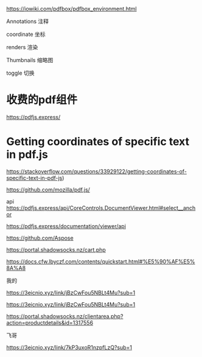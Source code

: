https://iowiki.com/pdfbox/pdfbox_environment.html

Annotations 注释

coordinate 坐标

renders 渲染

Thumbnails 缩略图

toggle 切换



# 收费的pdf组件

https://pdfjs.express/



# Getting coordinates of specific text in pdf.js

https://stackoverflow.com/questions/33929122/getting-coordinates-of-specific-text-in-pdf-js)





https://github.com/mozilla/pdf.js/ 

api https://pdfjs.express/api/CoreControls.DocumentViewer.html#select__anchor

https://pdfjs.express/documentation/viewer/api



https://github.com/Aspose





https://portal.shadowsocks.nz/cart.php

https://docs.cfw.lbyczf.com/contents/quickstart.html#%E5%90%AF%E5%8A%A8



我的



https://3eicnio.xyz/link/jBzCwFou5NBLt4Mu?sub=1

https://3eicnio.xyz/link/jBzCwFou5NBLt4Mu?sub=1

https://portal.shadowsocks.nz/clientarea.php?action=productdetails&id=1317556



飞哥

https://3eicnio.xyz/link/7kP3uxoR1nzpfLzQ?sub=1